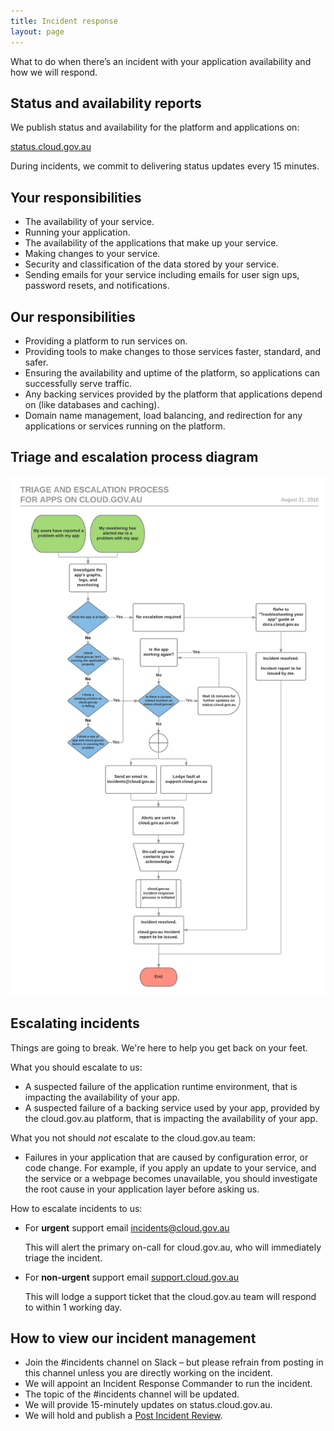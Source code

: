 ```yaml
---
title: Incident response
layout: page
---
```


<p class="abstract">What to do when there’s an incident with your application availability and how we will respond.</p>

## Status and availability reports

We publish status and availability for the platform and applications on:

[status.cloud.gov.au](http://status.cloud.gov.au)

During incidents, we commit to delivering status updates every 15 minutes.

## Your responsibilities

* The availability of your service.
* Running your application.
* The availability of the applications that make up your service.
* Making changes to your service.
* Security and classification of the data stored by your service.
* Sending emails for your service including emails for user sign ups, password resets, and notifications.

## Our responsibilities

* Providing a platform to run services on.
* Providing tools to make changes to those services faster, standard, and safer.
* Ensuring the availability and uptime of the platform, so applications can successfully serve traffic.
* Any backing services provided by the platform that applications depend on (like databases and caching).
* Domain name management, load balancing, and redirection for any applications or services running on the platform.

## Triage and escalation process diagram

![Triage and escalation process flowchart](/support/triage_and_escalation_process.png)

## Escalating incidents

Things are going to break. We're here to help you get back on your feet.

What you should escalate to us:

* A suspected failure of the application runtime environment, that is impacting the availability of your app.
* A suspected failure of a backing service used by your app, provided by the cloud.gov.au platform, that is impacting the availability of your app.

What you not should _not_ escalate to the cloud.gov.au team:

* Failures in your application that are caused by configuration error, or code change. For example, if you apply an update to your service, and the service or a webpage becomes unavailable, you should investigate the root cause in your application layer before asking us.

How to escalate incidents to us:

* For **urgent** support email [incidents@cloud.gov.au](mailto:incidents@cloud.gov.au)

    This will alert the primary on-call for cloud.gov.au, who will immediately triage the incident.

* For **non-urgent** support email [support.cloud.gov.au](mailto:support@cloud.gov.au)

    This will lodge a support ticket that the cloud.gov.au team will respond to within 1 working day.

## How to view our incident management

* Join the #incidents channel on Slack – but please refrain from posting in this channel unless you are directly working on the incident.
* We will appoint an Incident Response Commander to run the incident.
* The topic of the #incidents channel will be updated.
* We will provide 15-minutely updates on status.cloud.gov.au.
* We will hold and publish a [Post Incident Review](/support/incident_reports/).
